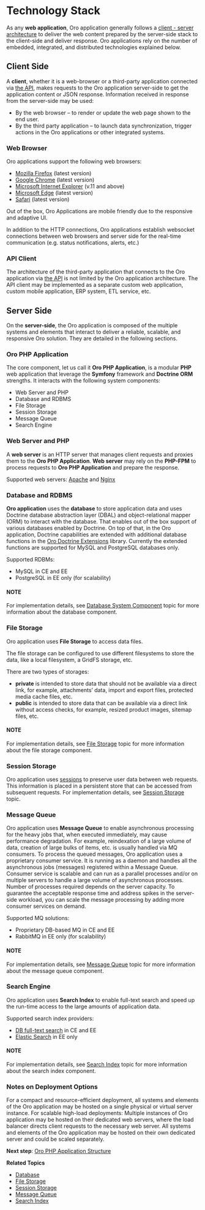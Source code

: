 <a id="architecture-overview-tech-stack"></a>

# Technology Stack

<!-- begin_client_side -->

As any **web application**, Oro application generally follows a <a href="https://en.wikipedia.org/wiki/Client%E2%80%93server_model" target="_blank">client - server architecture</a> to deliver the web content prepared by the server-side stack to the client-side and deliver response. Oro applications rely on the number of embedded, integrated, and distributed technologies explained below.

## Client Side

A **client**, whether it is a web-browser or a third-party application connected via [the API](../../../api/index.md#web-services-api), makes requests to the Oro application server-side to get the application content or JSON response. Information received in response from the server-side may be used:

* By the web browser – to render or update the web page shown to the end user.
* By the third party application – to launch data synchronization, trigger actions in the Oro applications or other integrated systems.

### Web Browser

Oro applications support the following web browsers:

* <a href="https://www.mozilla.org/en-US/firefox/new/" target="_blank">Mozilla Firefox</a> (latest version)
* <a href="https://www.google.com/chrome/" target="_blank">Google Chrome</a> (latest version)
* <a href="https://www.microsoft.com/en-us/download/internet-explorer.aspx" target="_blank">Microsoft Internet Explorer</a> (v.11 and above)
* <a href="https://www.microsoft.com/en-us/edge?form=MA13FJ" target="_blank">Microsoft Edge</a> (latest version)
* <a href="http://www.apple.com/safari/" target="_blank">Safari</a> (latest version)

Out of the box, Oro Applications are mobile friendly due to the responsive and adaptive UI.

In addition to the HTTP connections, Oro applications establish websocket connections between web browsers and server side for the real-time communication (e.g. status notifications, alerts, etc.)

### API Client

The architecture of the third-party application that connects to the Oro application via [the API](../../../api/index.md#web-services-api) is not limited by the Oro application architecture. The API client may be implemented as a separate custom web application, custom mobile application, ERP system, ETL service, etc.

<!-- stop_client_side -->
<!-- begin_server_side -->

## Server Side

On the **server-side**, the Oro application is composed of the multiple systems and elements that interact to deliver a reliable, scalable, and responsive Oro solution. They are detailed in the following sections.

### Oro PHP Application

The core component, let us call it **Oro PHP Application**, is a modular **PHP** web application that leverage the **Symfony** framework and **Doctrine ORM** strengths. It interacts with the following system components:

* Web Server and PHP
* Database and RDBMS
* File Storage
* Session Storage
* Message Queue
* Search Engine

### Web Server and PHP

A **web server** is an HTTP server that manages client requests and proxies them to the **Oro PHP Application**.
**Web server** may rely on the **PHP-FPM** to process requests to **Oro PHP Application** and prepare the response.

Supported web servers: <a href="https://httpd.apache.org/" target="_blank">Apache</a> and <a href="https://www.nginx.com/" target="_blank">Nginx</a>

### Database and RDBMS

**Oro application** uses the **database** to store application data and uses Doctrine database abstraction layer (DBAL) and object-relational mapper (ORM) to interact with the database. That enables out of the box support of various databases enabled by Doctrine. On top of that, in the Oro application, Doctrine capabilities are extended with additional database functions in the <a href="https://github.com/oroinc/doctrine-extensions" target="_blank">Oro Doctrine Extensions</a> library. Currently the extended functions are supported for MySQL and PostgreSQL databases only.

Supported RDBMs:

* MySQL in CE and EE
* PostgreSQL in EE only (for scalability)

#### NOTE
For implementation details, see [Database System Component](database.md#op-structure-database) topic for more information about the database component.

### File Storage

Oro application uses **File Storage** to access data files.

The file storage can be configured to use different filesystems to store the data, like a local filesystem,
a GridFS storage, etc.

There are two types of storages:

* **private** is intended to store data that should not be available via a direct link, for example,
  attachments’ data, import and export files, protected media cache files, etc.
* **public** is intended to store data that can be available via a direct link without access checks, for example,
  resized product images, sitemap files, etc.

#### NOTE
For implementation details, see [File Storage](file-storage.md#backend-file-storage) topic for more information about
the file storage component.

### Session Storage

Oro application uses <a href="https://www.php.net/manual/en/intro.session.php" target="_blank">sessions</a> to preserve user data between web requests. This information is placed in a persistent
store that can be accessed from subsequent requests. For implementation details, see
[Session Storage](session-storage.md#backend-session-storage) topic.

### Message Queue

Oro application uses **Message Queue** to enable asynchronous processing for the heavy jobs that, when executed immediately, may cause performance degradation. For example, reindexation of a large volume of data, creation of large bulks of items, etc. is usually handled via MQ consumers. To process the queued messages, Oro application uses a proprietary consumer service. It is running as a daemon and handles all the asynchronous jobs (messages) registered within a Message Queue. Consumer service is scalable and can run as a parallel processes and/or on multiple servers to handle a large volume of asynchronous processes. Number of processes required depends on the server capacity. To guarantee the acceptable response time and address spikes in the server-side workload, you can scale the message processing by adding more consumer services on demand.

Supported MQ solutions:

* Proprietary DB-based MQ in CE and EE
* RabbitMQ in EE only (for scalability)

#### NOTE
For implementation details, see [Message Queue](../../mq/index.md#op-structure-mq-index) topic for more information about the message queue component.

### Search Engine

Oro application uses **Search Index** to enable full-text search and speed up the run-time access to the large amounts of application data.

Supported search index providers:

* [DB full-text search](../../entities-data-management/search/index.md#search-index-db-from-md) in CE and EE
* [Elastic Search](../../../bundles/platform/ElasticSearchBundle/index.md#elastic-search) in EE only

#### NOTE
For implementation details, see [Search Index](search-index.md#search-index-overview) topic for more information about the search index component.

### Notes on Deployment Options

For a compact and resource-efficient deployment, all systems and elements of the Oro application may be hosted on a single physical or virtual server instance.
For scalable high-load deployments:
Multiple instances of Oro application may be hosted on their dedicated web servers, where the load balancer directs client requests to the necessary web server.
All systems and elements of the Oro application may be hosted on their own dedicated server and could be scaled separately.

**Next step**: [Oro PHP Application Structure](../structure/index.md#architecture-oro-php-application-structure)

**Related Topics**

* [Database](database.md#op-structure-database)
* [File Storage](file-storage.md#backend-file-storage)
* [Session Storage](session-storage.md#backend-session-storage)
* [Message Queue](../../mq/index.md#op-structure-mq-index)
* [Search Index](search-index.md#search-index-overview)

<!-- Frontend -->
